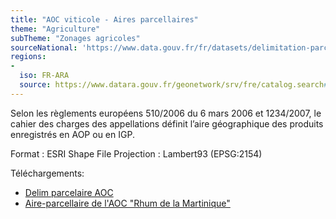 ```yaml
---
title: "AOC viticole - Aires parcellaires"
theme: "Agriculture"
subTheme: "Zonages agricoles"
sourceNational: 'https://www.data.gouv.fr/fr/datasets/delimitation-parcellaire-des-aoc-viticoles-de-linao'
regions:
-
  iso: FR-ARA
  source: https://www.datara.gouv.fr/geonetwork/srv/fre/catalog.search#/search?resultType=details&sortBy=relevance&from=1&to=20&fast=index&_content_type=json&any=AOC%20viticole%20-%20Aires%20parcellaires
---
```


Selon les règlements européens 510/2006 du 6 mars 2006 et 1234/2007, le cahier des charges des appellations définit l’aire géographique des produits enregistrés en AOP ou en IGP.

Format : ESRI Shape File
Projection : Lambert93 (EPSG:2154)

Téléchargements:
- [Delim parcelaire AOC](https://www.data.gouv.fr/fr/datasets/r/e79a7c68-2fe4-4225-a802-8379a8d6426c)
- [Aire-parcellaire de l'AOC "Rhum de la Martinique"](https://www.data.gouv.fr/fr/datasets/r/7e18fe86-da0c-4b80-aac5-190403a2a432)
